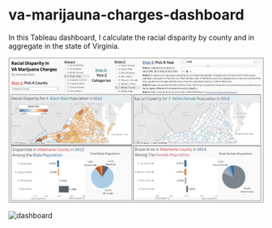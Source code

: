 # va-marijauna-charges-dashboard
In this Tableau dashboard, I calculate the racial disparity by county and in aggregate in the state of Virginia.

![dashboard](./images/dashboard_image.png)

![dashboard](./images/dashboard_gif.gif)